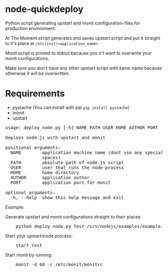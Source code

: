 node-quickdeploy
================

Python script generating upstart and monit configuration-files for production environment.

At The Moment script generates and saves upstart script and put it straight to it's place at `/etc/init/<application_name>`

Monit script is printed to stdout because you n't want to overwrite your monit configurations.

Make sure you don't have any other upstart script with same name because otherwise it will be overwritten.

Requirements
============
 * pystache (You can install with pip `pip install pystache`)
 * monit
 * upstart

<pre>
usage: deploy_node.py [-h] NAME PATH USER HOME AUTHOR PORT

Deploys node.js with upstart and monit

positional arguments:
  NAME        application machine name (dont use any special letters or
              spaces)
  PATH        absolute path of node.js script
  USER        user that runs the node-process
  HOME        home directory
  AUTHOR      application author
  PORT        application port for monit

optional arguments:
  -h, --help  show this help message and exit
</pre>
Example:


Generate upstart and monit configurations straight to their places:
<pre>
	python deploy_node.py test /srv/nodejs/examples/example.js nodeuser /srv/nodejs/examples/ "Tero Testi" 2222 |tee /etc/monit/monitrc
</pre>
Start your upstart/node process:
<pre>
	start test
</pre>
Start monit by running:
<pre>
	monit -d 60 -c /etc/monit/monitrc
</pre>
